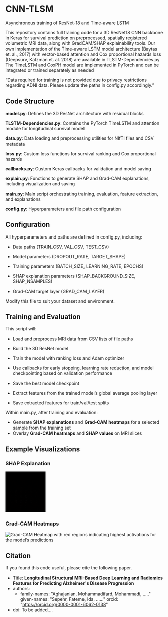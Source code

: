 # CNN-TLSM
Asynchronous training of ResNet-18 and Time-aware LSTM

This repository contains full training code for a 3D ResNet18 CNN backbone in Keras for survival prediction on preprocessed, spatially registered volumetric MRI data, along with GradCAM/SHAP explainability tools. 
Our own implementation of the Time-aware LSTM model architecture (Baytas et. al., 2017) with vector-based attention and Cox proportional hazards loss (Deepsurv, Katzman et. al. 2018) are available in TLSTM-Dependencies.py The TimeLSTM and CoxPH model are implemented in PyTorch and can be integrated or trained separately as needed

“Data required for training is not provided due to privacy restrictions regarding ADNI data. Please update the paths in config.py accordingly.”

## Code Structure

**model.py**: Defines the 3D ResNet architecture with residual blocks

**TLSTM-Dependencies.py**: Contains the PyTorch TimeLSTM and attention module for longitudinal survival model

**data.py**: Data loading and preprocessing utilities for NIfTI files and CSV metadata

**loss.py**: Custom loss functions for survival ranking and Cox proportional hazards

**callbacks.py**: Custom Keras callbacks for validation and model saving

**explain.py**: Functions to generate SHAP and Grad-CAM explanations, including visualization and saving

**main.py**: Main script orchestrating training, evaluation, feature extraction, and explanations

**config.py**: Hyperparameters and file path configuration

## Configuration
All hyperparameters and paths are defined in config.py, including:

- Data paths (TRAIN_CSV, VAL_CSV, TEST_CSV)

- Model parameters (DROPOUT_RATE, TARGET_SHAPE)

- Training parameters (BATCH_SIZE, LEARNING_RATE, EPOCHS)

- SHAP explanation parameters (SHAP_BACKGROUND_SIZE, SHAP_NSAMPLES)

- Grad-CAM target layer (GRAD_CAM_LAYER)

Modify this file to suit your dataset and environment.

## Training and Evaluation

This script will:

- Load and preprocess MRI data from CSV lists of file paths

- Build the 3D ResNet model

- Train the model with ranking loss and Adam optimizer

- Use callbacks for early stopping, learning rate reduction, and model checkpointing based on validation performance

- Save the best model checkpoint

- Extract features from the trained model’s global average pooling layer

- Save extracted features for train/val/test splits
	
Within main.py, after training and evaluation:

- Generate **SHAP explanations** and **Grad-CAM heatmaps** for a selected sample from the training set  
- Overlay **Grad-CAM heatmaps** and **SHAP values** on MRI slices  

## Example Visualizations


### SHAP Explanation
![Red and blue values corresponding to minimum and maximum SHAP values](images/shap_3d.gif)

### Grad-CAM Heatmaps
![Grad-CAM Heatmap with red regions indicating highest activations for the model’s predictions](gradcam_3d.gif)




## Citation

If you found this code useful, please cite the following paper.

- Title: **Longitudinal Structural MRI-Based Deep Learning and Radiomics Features for Predicting Alzheimer's Disease Progression**
- authors:
  - family-names: "Aghajanian, Mohammadifard, Mohammadi, ....."
    given-names: "Sepehr, Fateme, Ida, ......"
    orcid: "https://orcid.org/0000-0001-6062-0138"
- doi: To be added....
